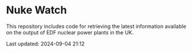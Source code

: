 # Nuke Watch

This repository includes code for retrieving the latest information available on the output of EDF nuclear power plants in the UK.

Last updated: 2024-09-04 21:12